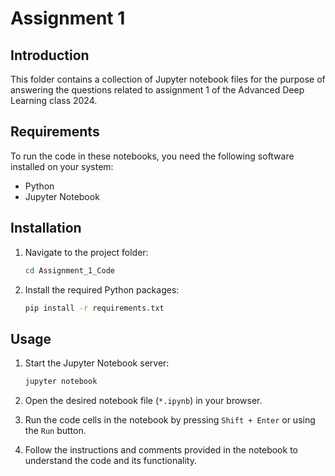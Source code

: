 # Assignment 1

## Introduction
This folder contains a collection of Jupyter notebook files for the purpose of answering the questions related to assignment 1 of the Advanced Deep Learning class 2024.

## Requirements
To run the code in these notebooks, you need the following software installed on your system:
- Python
- Jupyter Notebook

## Installation

1. Navigate to the project folder:
   ```bash
   cd Assignment_1_Code
   ```

2. Install the required Python packages:
   ```bash
   pip install -r requirements.txt
   ```

## Usage
1. Start the Jupyter Notebook server:
   ```bash
   jupyter notebook
   ```

2. Open the desired notebook file (`*.ipynb`) in your browser.

3. Run the code cells in the notebook by pressing `Shift + Enter` or using the `Run` button.

4. Follow the instructions and comments provided in the notebook to understand the code and its functionality.